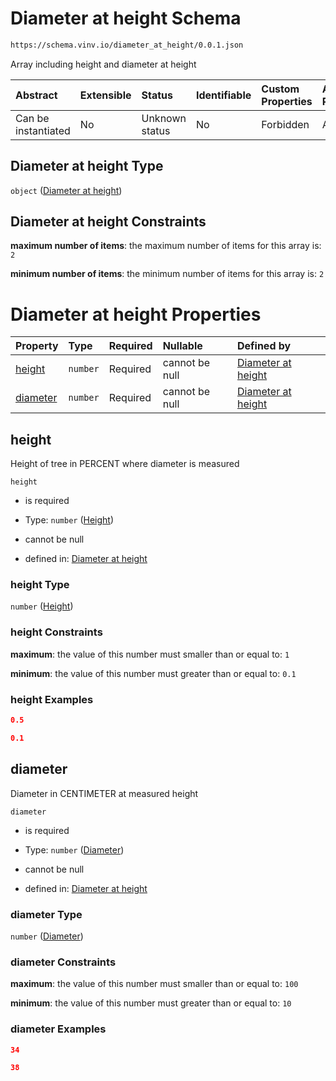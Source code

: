 # Diameter at height Schema

```txt
https://schema.vinv.io/diameter_at_height/0.0.1.json
```

Array including height and diameter at height

| Abstract            | Extensible | Status         | Identifiable | Custom Properties | Additional Properties | Access Restrictions | Defined In                                                                                                            |
| :------------------ | :--------- | :------------- | :----------- | :---------------- | :-------------------- | :------------------ | :-------------------------------------------------------------------------------------------------------------------- |
| Can be instantiated | No         | Unknown status | No           | Forbidden         | Allowed               | none                | [dereferenced.doc.json](../../../../../vinv-schemas/vinv-tree/out/0.0.1/dereferenced.doc.json "open original schema") |

## Diameter at height Type

`object` ([Diameter at height](dereferenced.md))

## Diameter at height Constraints

**maximum number of items**: the maximum number of items for this array is: `2`

**minimum number of items**: the minimum number of items for this array is: `2`

# Diameter at height Properties

| Property              | Type     | Required | Nullable       | Defined by                                                                                                                            |
| :-------------------- | :------- | :------- | :------------- | :------------------------------------------------------------------------------------------------------------------------------------ |
| [height](#height)     | `number` | Required | cannot be null | [Diameter at height](dereferenced-properties-height.md "https://schema.vinv.io/diameter_at_height/0.0.1.json#/properties/height")     |
| [diameter](#diameter) | `number` | Required | cannot be null | [Diameter at height](dereferenced-properties-diameter.md "https://schema.vinv.io/diameter_at_height/0.0.1.json#/properties/diameter") |

## height

Height of tree in PERCENT where diameter is measured

`height`

*   is required

*   Type: `number` ([Height](dereferenced-properties-height.md))

*   cannot be null

*   defined in: [Diameter at height](dereferenced-properties-height.md "https://schema.vinv.io/diameter_at_height/0.0.1.json#/properties/height")

### height Type

`number` ([Height](dereferenced-properties-height.md))

### height Constraints

**maximum**: the value of this number must smaller than or equal to: `1`

**minimum**: the value of this number must greater than or equal to: `0.1`

### height Examples

```json
0.5
```

```json
0.1
```

## diameter

Diameter in CENTIMETER at measured height

`diameter`

*   is required

*   Type: `number` ([Diameter](dereferenced-properties-diameter.md))

*   cannot be null

*   defined in: [Diameter at height](dereferenced-properties-diameter.md "https://schema.vinv.io/diameter_at_height/0.0.1.json#/properties/diameter")

### diameter Type

`number` ([Diameter](dereferenced-properties-diameter.md))

### diameter Constraints

**maximum**: the value of this number must smaller than or equal to: `100`

**minimum**: the value of this number must greater than or equal to: `10`

### diameter Examples

```json
34
```

```json
38
```
